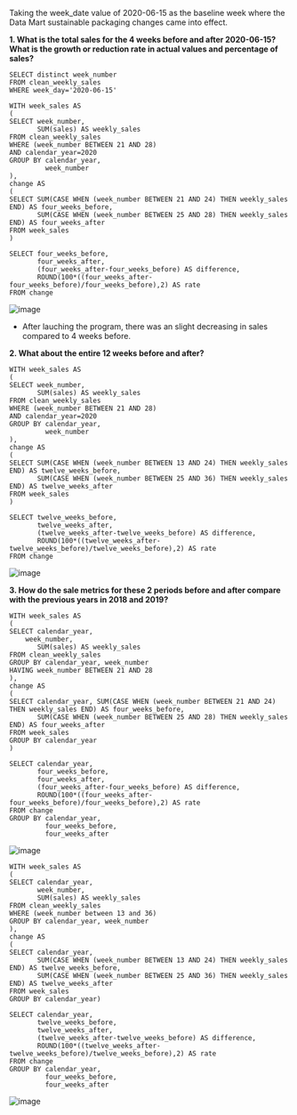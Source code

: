 Taking the week_date value of 2020-06-15 as the baseline week where the Data Mart sustainable packaging changes came into effect.

__1. What is the total sales for the 4 weeks before and after 2020-06-15? What is the growth or reduction rate in actual values and percentage of sales?__
```
SELECT distinct week_number
FROM clean_weekly_sales                 
WHERE week_day='2020-06-15'    

WITH week_sales AS 
(
SELECT week_number, 
       SUM(sales) AS weekly_sales
FROM clean_weekly_sales                                    
WHERE (week_number BETWEEN 21 AND 28)
AND calendar_year=2020
GROUP BY calendar_year,
         week_number                                   
),                                  
change AS
(                                  
SELECT SUM(CASE WHEN (week_number BETWEEN 21 AND 24) THEN weekly_sales END) AS four_weeks_before, 
       SUM(CASE WHEN (week_number BETWEEN 25 AND 28) THEN weekly_sales END) AS four_weeks_after 
FROM week_sales
)                 
                                  
SELECT four_weeks_before, 
       four_weeks_after, 
       (four_weeks_after-four_weeks_before) AS difference,
       ROUND(100*((four_weeks_after-four_weeks_before)/four_weeks_before),2) AS rate
FROM change     
```
![image](https://user-images.githubusercontent.com/89729029/136660748-74ecb214-e012-4734-ac19-7918ac0ecbf0.png)

- After lauching the program, there was an slight decreasing in sales compared to 4 weeks before.

__2. What about the entire 12 weeks before and after?__
```
WITH week_sales AS 
(
SELECT week_number, 
       SUM(sales) AS weekly_sales
FROM clean_weekly_sales                                    
WHERE (week_number BETWEEN 21 AND 28)
AND calendar_year=2020
GROUP BY calendar_year,
         week_number 
),                                  
change AS
(                                  
SELECT SUM(CASE WHEN (week_number BETWEEN 13 AND 24) THEN weekly_sales END) AS twelve_weeks_before, 
       SUM(CASE WHEN (week_number BETWEEN 25 AND 36) THEN weekly_sales END) AS twelve_weeks_after 
FROM week_sales
)                 
                                  
SELECT twelve_weeks_before, 
       twelve_weeks_after, 
       (twelve_weeks_after-twelve_weeks_before) AS difference,
       ROUND(100*((twelve_weeks_after-twelve_weeks_before)/twelve_weeks_before),2) AS rate
FROM change                                    
```
![image](https://user-images.githubusercontent.com/89729029/136660823-84012ea8-9f33-4b5e-bb3b-8b1bed4b61a0.png)

__3. How do the sale metrics for these 2 periods before and after compare with the previous years in 2018 and 2019?__
```
WITH week_sales AS 
(
SELECT calendar_year,
  	week_number, 
       SUM(sales) AS weekly_sales
FROM clean_weekly_sales                                    
GROUP BY calendar_year, week_number                                   
HAVING week_number BETWEEN 21 AND 28
),                                  
change AS
(                                  
SELECT calendar_year, SUM(CASE WHEN (week_number BETWEEN 21 AND 24) THEN weekly_sales END) AS four_weeks_before, 
       SUM(CASE WHEN (week_number BETWEEN 25 AND 28) THEN weekly_sales END) AS four_weeks_after 
FROM week_sales
GROUP BY calendar_year
)                 
                                  
SELECT calendar_year,
       four_weeks_before, 
       four_weeks_after, 
       (four_weeks_after-four_weeks_before) AS difference,
       ROUND(100*((four_weeks_after-four_weeks_before)/four_weeks_before),2) AS rate
FROM change
GROUP BY calendar_year, 
         four_weeks_before, 
         four_weeks_after
```
![image](https://user-images.githubusercontent.com/89729029/136660620-126e3cc2-56e8-4cb6-93b3-5bdf0f639dc7.png)

```
WITH week_sales AS 
(
SELECT calendar_year,
  	   week_number, 
       SUM(sales) AS weekly_sales
FROM clean_weekly_sales                                    
WHERE (week_number between 13 and 36)
GROUP BY calendar_year, week_number                                   
),                                  
change AS
(                                  
SELECT calendar_year,
  	   SUM(CASE WHEN (week_number BETWEEN 13 AND 24) THEN weekly_sales END) AS twelve_weeks_before, 
       SUM(CASE WHEN (week_number BETWEEN 25 AND 36) THEN weekly_sales END) AS twelve_weeks_after 
FROM week_sales
GROUP BY calendar_year)                 
                                  
SELECT calendar_year,
       twelve_weeks_before, 
       twelve_weeks_after, 
       (twelve_weeks_after-twelve_weeks_before) AS difference,
       ROUND(100*((twelve_weeks_after-twelve_weeks_before)/twelve_weeks_before),2) AS rate
FROM change
GROUP BY calendar_year, 
         four_weeks_before, 
         four_weeks_after
```
![image](https://user-images.githubusercontent.com/89729029/136660956-bf9aa188-ffe0-476b-8277-a80930a02984.png)
